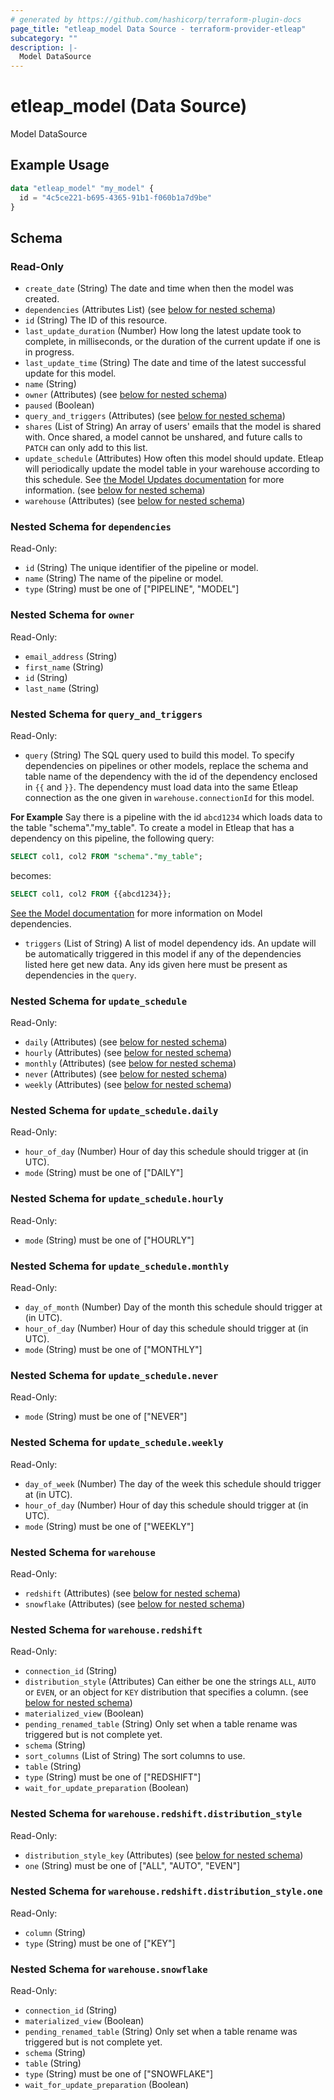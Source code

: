 ```yaml
---
# generated by https://github.com/hashicorp/terraform-plugin-docs
page_title: "etleap_model Data Source - terraform-provider-etleap"
subcategory: ""
description: |-
  Model DataSource
---
```


# etleap_model (Data Source)

Model DataSource

## Example Usage

```terraform
data "etleap_model" "my_model" {
  id = "4c5ce221-b695-4365-91b1-f060b1a7d9be"
}
```

<!-- schema generated by tfplugindocs -->
## Schema

### Read-Only

- `create_date` (String) The date and time when then the model was created.
- `dependencies` (Attributes List) (see [below for nested schema](#nestedatt--dependencies))
- `id` (String) The ID of this resource.
- `last_update_duration` (Number) How long the latest update took to complete, in milliseconds, or the duration of the current update if one is in progress.
- `last_update_time` (String) The date and time of the latest successful update for this model.
- `name` (String)
- `owner` (Attributes) (see [below for nested schema](#nestedatt--owner))
- `paused` (Boolean)
- `query_and_triggers` (Attributes) (see [below for nested schema](#nestedatt--query_and_triggers))
- `shares` (List of String) An array of users' emails that the model is shared with.  Once shared, a model cannot be unshared, and future calls to `PATCH` can only add to this list.
- `update_schedule` (Attributes) How often this model should update. Etleap will periodically update the model table in your warehouse according to this schedule. See [the Model Updates documentation](https://docs.etleap.com/docs/documentation/ZG9jOjI0MzU2NDY3-introduction-to-models#model-updates) for more information. (see [below for nested schema](#nestedatt--update_schedule))
- `warehouse` (Attributes) (see [below for nested schema](#nestedatt--warehouse))

<a id="nestedatt--dependencies"></a>
### Nested Schema for `dependencies`

Read-Only:

- `id` (String) The unique identifier of the pipeline or model.
- `name` (String) The name of the pipeline or model.
- `type` (String) must be one of ["PIPELINE", "MODEL"]


<a id="nestedatt--owner"></a>
### Nested Schema for `owner`

Read-Only:

- `email_address` (String)
- `first_name` (String)
- `id` (String)
- `last_name` (String)


<a id="nestedatt--query_and_triggers"></a>
### Nested Schema for `query_and_triggers`

Read-Only:

- `query` (String) The SQL query used to build this model. To specify dependencies on pipelines or other models, replace the schema and table name of the dependency with the id of the dependency enclosed in `{{` and `}}`. The dependency must load data into the same Etleap connection as the one given in `warehouse.connectionId` for this model.

**For Example**
Say there is a pipeline with the id `abcd1234` which loads data to the table "schema"."my_table". To create a model in Etleap that has a dependency on this pipeline, the following query:

```sql
SELECT col1, col2 FROM "schema"."my_table";
```

becomes:
```sql
SELECT col1, col2 FROM {{abcd1234}};
```

[See the Model documentation](https://docs.etleap.com/docs/documentation/ZG9jOjI0MzU2NDY3-introduction-to-models#model-dependencies) for more information on Model dependencies.
- `triggers` (List of String) A list of model dependency ids. An update will be automatically triggered in this model if any of the dependencies listed here get new data. Any ids given here must be present as dependencies in the `query`.


<a id="nestedatt--update_schedule"></a>
### Nested Schema for `update_schedule`

Read-Only:

- `daily` (Attributes) (see [below for nested schema](#nestedatt--update_schedule--daily))
- `hourly` (Attributes) (see [below for nested schema](#nestedatt--update_schedule--hourly))
- `monthly` (Attributes) (see [below for nested schema](#nestedatt--update_schedule--monthly))
- `never` (Attributes) (see [below for nested schema](#nestedatt--update_schedule--never))
- `weekly` (Attributes) (see [below for nested schema](#nestedatt--update_schedule--weekly))

<a id="nestedatt--update_schedule--daily"></a>
### Nested Schema for `update_schedule.daily`

Read-Only:

- `hour_of_day` (Number) Hour of day this schedule should trigger at (in UTC).
- `mode` (String) must be one of ["DAILY"]


<a id="nestedatt--update_schedule--hourly"></a>
### Nested Schema for `update_schedule.hourly`

Read-Only:

- `mode` (String) must be one of ["HOURLY"]


<a id="nestedatt--update_schedule--monthly"></a>
### Nested Schema for `update_schedule.monthly`

Read-Only:

- `day_of_month` (Number) Day of the month this schedule should trigger at (in UTC).
- `hour_of_day` (Number) Hour of day this schedule should trigger at (in UTC).
- `mode` (String) must be one of ["MONTHLY"]


<a id="nestedatt--update_schedule--never"></a>
### Nested Schema for `update_schedule.never`

Read-Only:

- `mode` (String) must be one of ["NEVER"]


<a id="nestedatt--update_schedule--weekly"></a>
### Nested Schema for `update_schedule.weekly`

Read-Only:

- `day_of_week` (Number) The day of the week this schedule should trigger at (in UTC).
- `hour_of_day` (Number) Hour of day this schedule should trigger at (in UTC).
- `mode` (String) must be one of ["WEEKLY"]



<a id="nestedatt--warehouse"></a>
### Nested Schema for `warehouse`

Read-Only:

- `redshift` (Attributes) (see [below for nested schema](#nestedatt--warehouse--redshift))
- `snowflake` (Attributes) (see [below for nested schema](#nestedatt--warehouse--snowflake))

<a id="nestedatt--warehouse--redshift"></a>
### Nested Schema for `warehouse.redshift`

Read-Only:

- `connection_id` (String)
- `distribution_style` (Attributes) Can either be one the strings `ALL`, `AUTO` or `EVEN`, or an object for `KEY` distribution that specifies a column. (see [below for nested schema](#nestedatt--warehouse--redshift--distribution_style))
- `materialized_view` (Boolean)
- `pending_renamed_table` (String) Only set when a table rename was triggered but is not complete yet.
- `schema` (String)
- `sort_columns` (List of String) The sort columns to use.
- `table` (String)
- `type` (String) must be one of ["REDSHIFT"]
- `wait_for_update_preparation` (Boolean)

<a id="nestedatt--warehouse--redshift--distribution_style"></a>
### Nested Schema for `warehouse.redshift.distribution_style`

Read-Only:

- `distribution_style_key` (Attributes) (see [below for nested schema](#nestedatt--warehouse--redshift--distribution_style--distribution_style_key))
- `one` (String) must be one of ["ALL", "AUTO", "EVEN"]

<a id="nestedatt--warehouse--redshift--distribution_style--distribution_style_key"></a>
### Nested Schema for `warehouse.redshift.distribution_style.one`

Read-Only:

- `column` (String)
- `type` (String) must be one of ["KEY"]




<a id="nestedatt--warehouse--snowflake"></a>
### Nested Schema for `warehouse.snowflake`

Read-Only:

- `connection_id` (String)
- `materialized_view` (Boolean)
- `pending_renamed_table` (String) Only set when a table rename was triggered but is not complete yet.
- `schema` (String)
- `table` (String)
- `type` (String) must be one of ["SNOWFLAKE"]
- `wait_for_update_preparation` (Boolean)


